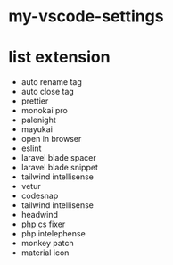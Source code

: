 # my-vscode-settings


# list extension

- auto rename tag
- auto close tag
- prettier
- monokai pro
- palenight
- mayukai
- open in browser
- eslint
- laravel blade spacer
- laravel blade snippet
- tailwind intellisense
- vetur
- codesnap
- tailwind intellisense
- headwind
- php cs fixer
- php intelephense
- monkey patch
- material icon
